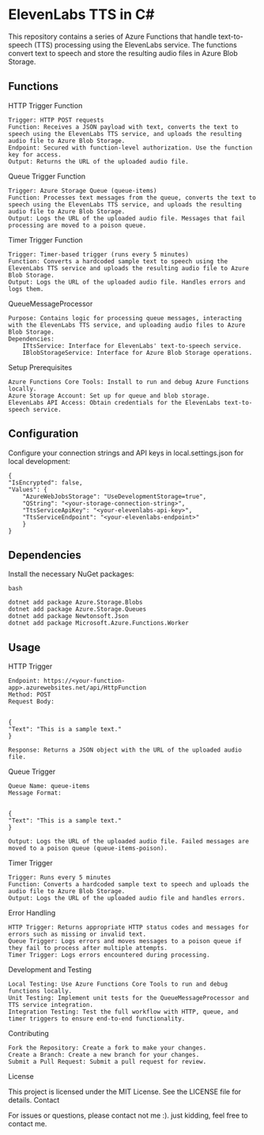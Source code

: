 # ElevenLabs TTS in C#

This repository contains a series of Azure Functions that handle text-to-speech (TTS) processing using the ElevenLabs service. The functions convert text to speech and store the resulting audio files in Azure Blob Storage.

## Functions 
HTTP Trigger Function

    Trigger: HTTP POST requests
    Function: Receives a JSON payload with text, converts the text to speech using the ElevenLabs TTS service, and uploads the resulting audio file to Azure Blob Storage.
    Endpoint: Secured with function-level authorization. Use the function key for access.
    Output: Returns the URL of the uploaded audio file.

Queue Trigger Function

    Trigger: Azure Storage Queue (queue-items)
    Function: Processes text messages from the queue, converts the text to speech using the ElevenLabs TTS service, and uploads the resulting audio file to Azure Blob Storage.
    Output: Logs the URL of the uploaded audio file. Messages that fail processing are moved to a poison queue.

Timer Trigger Function

    Trigger: Timer-based trigger (runs every 5 minutes)
    Function: Converts a hardcoded sample text to speech using the ElevenLabs TTS service and uploads the resulting audio file to Azure Blob Storage.
    Output: Logs the URL of the uploaded audio file. Handles errors and logs them.

QueueMessageProcessor

    Purpose: Contains logic for processing queue messages, interacting with the ElevenLabs TTS service, and uploading audio files to Azure Blob Storage.
    Dependencies:
        ITtsService: Interface for ElevenLabs' text-to-speech service.
        IBlobStorageService: Interface for Azure Blob Storage operations.

Setup
Prerequisites

    Azure Functions Core Tools: Install to run and debug Azure Functions locally.
    Azure Storage Account: Set up for queue and blob storage.
    ElevenLabs API Access: Obtain credentials for the ElevenLabs text-to-speech service.

## Configuration

Configure your connection strings and API keys in local.settings.json for local development:



    {
    "IsEncrypted": false,
    "Values": {
        "AzureWebJobsStorage": "UseDevelopmentStorage=true",
        "QString": "<your-storage-connection-string>",
        "TtsServiceApiKey": "<your-elevenlabs-api-key>",
        "TtsServiceEndpoint": "<your-elevenlabs-endpoint>"
        }
    }

## Dependencies

Install the necessary NuGet packages:

    bash

    dotnet add package Azure.Storage.Blobs
    dotnet add package Azure.Storage.Queues
    dotnet add package Newtonsoft.Json
    dotnet add package Microsoft.Azure.Functions.Worker

## Usage

HTTP Trigger

    Endpoint: https://<your-function-app>.azurewebsites.net/api/HttpFunction
    Method: POST
    Request Body:


    {
    "Text": "This is a sample text."
    }

    Response: Returns a JSON object with the URL of the uploaded audio file.

Queue Trigger

    Queue Name: queue-items
    Message Format:


    {
    "Text": "This is a sample text."
    }

    Output: Logs the URL of the uploaded audio file. Failed messages are moved to a poison queue (queue-items-poison).

Timer Trigger

    Trigger: Runs every 5 minutes
    Function: Converts a hardcoded sample text to speech and uploads the audio file to Azure Blob Storage.
    Output: Logs the URL of the uploaded audio file and handles errors.

Error Handling

    HTTP Trigger: Returns appropriate HTTP status codes and messages for errors such as missing or invalid text.
    Queue Trigger: Logs errors and moves messages to a poison queue if they fail to process after multiple attempts.
    Timer Trigger: Logs errors encountered during processing.

Development and Testing

    Local Testing: Use Azure Functions Core Tools to run and debug functions locally.
    Unit Testing: Implement unit tests for the QueueMessageProcessor and TTS service integration.
    Integration Testing: Test the full workflow with HTTP, queue, and timer triggers to ensure end-to-end functionality.

Contributing

    Fork the Repository: Create a fork to make your changes.
    Create a Branch: Create a new branch for your changes.
    Submit a Pull Request: Submit a pull request for review.

License

This project is licensed under the MIT License. See the LICENSE file for details.
Contact

For issues or questions, please contact not me :).
just kidding, feel free to contact me.